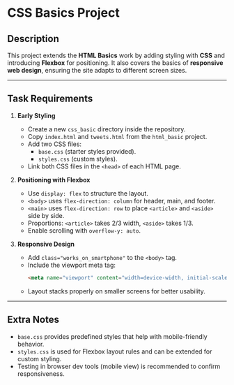 # CSS Basics Project

## Description
This project extends the **HTML Basics** work by adding styling with **CSS** and introducing **Flexbox** for positioning. It also covers the basics of **responsive web design**, ensuring the site adapts to different screen sizes.

---

## Task Requirements

1. **Early Styling**
   - Create a new `css_basic` directory inside the repository.
   - Copy `index.html` and `tweets.html` from the `html_basic` project.
   - Add two CSS files:
     - `base.css` (starter styles provided).
     - `styles.css` (custom styles).
   - Link both CSS files in the `<head>` of each HTML page.

2. **Positioning with Flexbox**
   - Use `display: flex` to structure the layout.
   - `<body>` uses `flex-direction: column` for header, main, and footer.
   - `<main>` uses `flex-direction: row` to place `<article>` and `<aside>` side by side.
   - Proportions: `<article>` takes 2/3 width, `<aside>` takes 1/3.
   - Enable scrolling with `overflow-y: auto`.

3. **Responsive Design**
   - Add `class="works_on_smartphone"` to the `<body>` tag.
   - Include the viewport meta tag:
     ```html
     <meta name="viewport" content="width=device-width, initial-scale=1">
     ```
   - Layout stacks properly on smaller screens for better usability.

---

## Extra Notes
- `base.css` provides predefined styles that help with mobile-friendly behavior.  
- `styles.css` is used for Flexbox layout rules and can be extended for custom styling.  
- Testing in browser dev tools (mobile view) is recommended to confirm responsiveness.  



